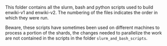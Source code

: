 This folder contains all the slurm, bash and python scripts used to build enwiki-v1 and enwiki-v2. The numbering of the files indicates the order in which they were run.

Beware, these scripts have sometimes been used on different machines to process a portion of the shards, the changes needed to parallelize the work are not contained in the scripts in the folder  `slurm_and_bash_scripts`.
